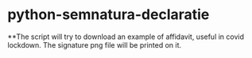 # python-semnatura-declaratie

**The script will try to download an example of affidavit, useful in covid lockdown. The signature png file will be printed on it.
